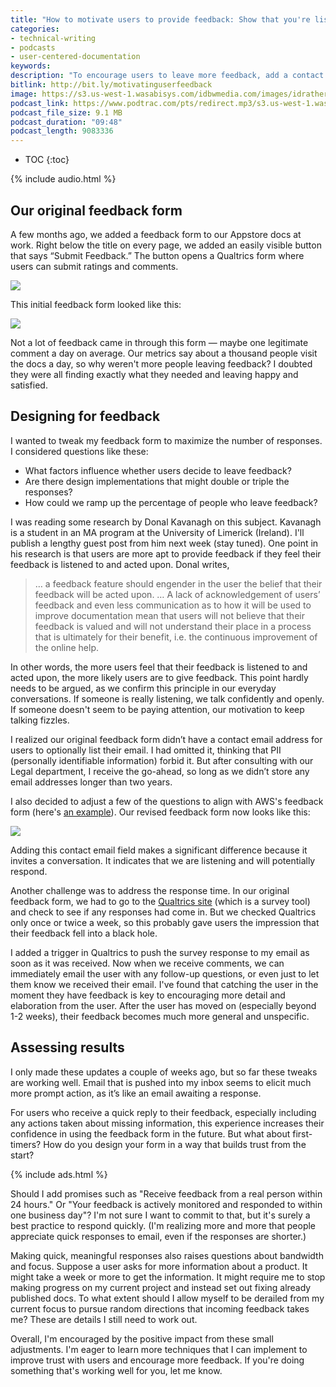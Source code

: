 ```yaml
---
title: "How to motivate users to provide feedback: Show that you're listening to their input"
categories:
- technical-writing
- podcasts
- user-centered-documentation
keywords:
description: "To encourage users to leave more feedback, add a contact email field on your feedback submission form. When you receive feedback, provide a quick response that shows you're listening and taking action on their input."
bitlink: http://bit.ly/motivatinguserfeedback
image: https://s3.us-west-1.wasabisys.com/idbwmedia.com/images/idratherbewritinglogo.png
podcast_link: https://www.podtrac.com/pts/redirect.mp3/s3.us-west-1.wasabisys.com/idbwmedia.com/podcasts/motivatinguserfeedback.mp3
podcast_file_size: 9.1 MB
podcast_duration: "09:48"
podcast_length: 9083336
---
```


* TOC
{:toc}

{% include audio.html %}

## Our original feedback form

A few months ago, we added a feedback form to our Appstore docs at work. Right below the title on every page, we added an easily visible button that says “Submit Feedback.”  The button opens a Qualtrics form where users can submit ratings and comments.

<img src="https://s3.us-west-1.wasabisys.com/idbwmedia.com/images/feedbacksubmitbuttonwork.png" style="max-width: 600px;"/>

This initial feedback form looked like this:

<a href="https://amazon6.qualtrics.com/jfe/form/SV_6DzfbuTrUVlOaCV"><img src="https://s3.us-west-1.wasabisys.com/idbwmedia.com/images/initialfeedbackformwork.png"/></a>

Not a lot of feedback came in through this form &mdash; maybe one legitimate comment a day on average. Our metrics say about a thousand people visit the docs a day, so why weren't more people leaving feedback? I doubted they were all finding exactly what they needed and leaving happy and satisfied.

## Designing for feedback

I wanted to tweak my feedback form to maximize the number of responses. I considered questions like these:

* What factors influence whether users decide to leave feedback?
* Are there design implementations that might double or triple the responses?
* How could we ramp up the percentage of people who leave feedback?

I was reading some research by Donal Kavanagh on this subject. Kavanagh is a student in an MA program at the University of Limerick (Ireland). I'll publish a lengthy guest post from him next week (stay tuned). One point in his research is that users are more apt to provide feedback if they feel their feedback is listened to and acted upon. Donal writes,

> … a feedback feature should engender in the user the belief that their feedback will be acted upon. … A lack of acknowledgement of users’ feedback and even less communication as to how it will be used to improve documentation mean that users will not believe that their feedback is valued and will not understand their place in a process that is ultimately for their benefit, i.e. the continuous improvement of the online help.

In other words, the more users feel that their feedback is listened to and acted upon, the more likely users are to give feedback. This point hardly needs to be argued, as we confirm this principle in our everyday conversations. If someone is really listening, we talk confidently and openly. If someone doesn't seem to be paying attention, our motivation to keep talking fizzles.

I realized our original feedback form didn’t have a contact email address for users to optionally list their email. I had omitted it, thinking that PII (personally identifiable information) forbid it. But after consulting with our Legal department, I receive the go-ahead, so long as we didn’t store any email addresses longer than two years.

I also decided to adjust a few of the questions to align with AWS's feedback form (here's [an example][aws-feedback-form]). Our revised feedback form now looks like this:

<a href="https://amazon6.qualtrics.com/jfe/form/SV_eY6MEvUz1XW3ril"><img src="https://s3.us-west-1.wasabisys.com/idbwmedia.com/images/revisedfeedbackformwork.png"/></a>

Adding this contact email field makes a significant difference because it invites a conversation. It indicates that we are listening and will potentially respond.

Another challenge was to address the response time. In our original feedback form, we had to go to the [Qualtrics site](https://www.qualtrics.com/) (which is a survey tool) and check to see if any responses had come in. But we checked Qualtrics only once or twice a week, so this probably gave users the impression that their feedback fell into a black hole.

I added a trigger in Qualtrics to push the survey response to my email as soon as it was received. Now when we receive comments, we can immediately email the user with any follow-up questions, or even just to let them know we received their email. I've found that catching the user in the moment they have feedback is key to encouraging more detail and elaboration from the user. After the user has moved on (especially beyond 1-2 weeks), their feedback becomes much more general and unspecific.

## Assessing results

I only made these updates a couple of weeks ago, but so far these tweaks are working well. Email that is pushed into my inbox seems to elicit much more prompt action, as it’s like an email awaiting a response.

For users who receive a quick reply to their feedback, especially including any actions taken about missing information, this experience increases their confidence in using the feedback form in the future. But what about first-timers? How do you design your form in a way that builds trust from the start?

{% include ads.html %}

Should I add promises such as "Receive feedback from a real person within 24 hours." Or "Your feedback is actively monitored and responded to within one business day"? I'm not sure I want to commit to that, but it's surely a best practice to respond quickly. (I'm realizing more and more that people appreciate quick responses to email, even if the responses are shorter.)

Making quick, meaningful responses also raises questions about bandwidth and focus. Suppose a user asks for more information about a product. It might take a week or more to get the information. It might require me to stop making progress on my current project and instead set out fixing already published docs. To what extent should I allow myself to be derailed from my current focus to pursue random directions that incoming feedback takes me? These are details I still need to work out.

Overall, I'm encouraged by the positive impact from these small adjustments. I'm eager to learn more techniques that I can implement to improve trust with users and encourage more feedback. If you're doing something that's working well for you, let me know.

[aws-feedback-form]: https://docs-feedback.aws.amazon.com/feedback.jsp?hidden_service_name=EC2&topic_url=http://docs.aws.amazon.com/en_us/AWSEC2/latest/UserGuide/concepts.html&hidden_guide_name=User%20Guide%20for%20Linux%20Instances&hidden_api_version=&hidden_file_name=concepts
